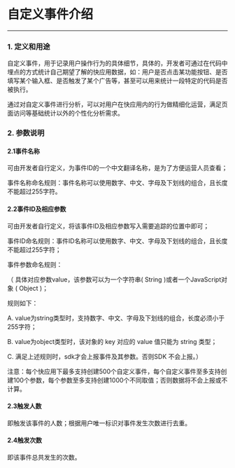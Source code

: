 # 自定义事件介绍

---

### 1. 定义和用途

自定义事件，用于记录用户操作行为的具体细节，具体的，开发者可通过在代码中埋点的方式统计自己期望了解的快应用数据，如：用户是否点击某功能按钮、是否填写某个输入框、是否触发了某个广告等，甚至可以用来统计一段特定的代码是否被执行。

通过对自定义事件进行分析，可以对用户在快应用内的行为做精细化运营，满足页面访问等基础统计以外的个性化分析需求。


### 2. 参数说明

#### 2.1事件名称
可由开发者自行定义，为事件ID的一个中文翻译名称，是为了方便运营人员查看；

事件名称命名规则：事件名称可以使用数字、中文、字母及下划线的组合，且长度不能超过255字符。


#### 2.2事件ID及相应参数

可由开发者自行定义，将该事件ID及相应参数写入需要追踪的位置中即可；

事件ID命名规则：事件ID名称可以使用数字、中文、字母及下划线的组合，且长度不能超过255字符；

事件参数命名规则：

（ 具体对应参数value，该参数可以为一个字符串( String )或者一个JavaScript对象 ( Object )；

   规则如下：

   A.	value为string类型时，支持数字、中文、字母及下划线的组合，长度必须小于255字符；

   B.	value为object类型时，该对象的 key 对应的 value 值只能为 string 类型；

   C.	满足上述规则时，sdk才会上报事件及其参数。否则SDK 不会上报。）

注意：每个快应用下最多支持创建500个自定义事件，每个自定义事件至多支持创建100个参数，每个参数至多支持创建1000个不同取值；否则数据将不会上报或不计算。


#### 2.3触发人数

即触发该事件的人数；根据用户唯一标识对事件发生次数进行去重。

#### 2.4触发次数

即该事件总共发生的次数。
